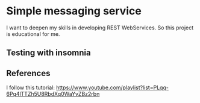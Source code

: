 # Simple messaging service

I want to deepen my skills in developing REST WebServices.
So this project is educational for me.

## Testing with insomnia

## References

I follow this tutorial:
https://www.youtube.com/playlist?list=PLqq-6Pq4lTTZh5U8RbdXq0WaYvZBz2rbn
